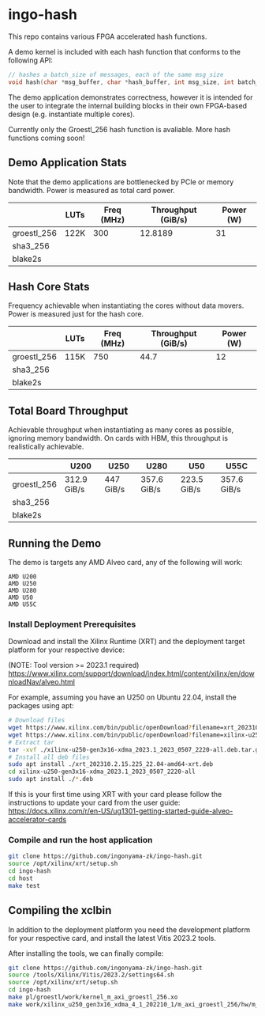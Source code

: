 # ingo-hash
This repo contains various FPGA accelerated hash functions.

A demo kernel is included with each hash function that conforms to the following API:

```c++
// hashes a batch_size of messages, each of the same msg_size
void hash(char *msg_buffer, char *hash_buffer, int msg_size, int batch_size);
```

The demo application demonstrates correctness, however it is intended for the user
to integrate the internal building blocks in their own FPGA-based design
(e.g. instantiate multiple cores).

Currently only the Groestl_256 hash function is avaliable. More hash functions coming soon!

## Demo Application Stats
Note that the demo applications are bottlenecked by PCIe or memory bandwidth.
Power is measured as total card power.

|             | LUTs    | Freq (MHz) | Throughput (GiB/s) | Power (W) |
|-------------|---------|------------|--------------------|-----------|
| groestl_256 | 122K    | 300        | 12.8189            | 31        |
| sha3_256    |         |            |                    |           |
| blake2s     |         |            |                    |           |

## Hash Core Stats
Frequency achievable when instantiating the cores without data movers.
Power is measured just for the hash core.

|             | LUTs | Freq (MHz) | Throughput (GiB/s) | Power (W) |
|-------------|------|------------|--------------------|-----------|
| groestl_256 | 115K | 750        | 44.7               | 12        |
| sha3_256    |      |            |                    |           |
| blake2s     |      |            |                    |           |

## Total Board Throughput
Achievable throughput when instantiating as many cores as possible, ignoring
memory bandwidth. On cards with HBM, this throughput is realistically achievable.

|             | U200        | U250      | U280        | U50         | U55C        |
|-------------|-------------|-----------|-------------|-------------|-------------|
| groestl_256 | 312.9 GiB/s | 447 GiB/s | 357.6 GiB/s | 223.5 GiB/s | 357.6 GiB/s |
| sha3_256    |             |           |             |             |             |
| blake2s     |             |           |             |             |             |

## Running the Demo
The demo is targets any AMD Alveo card, any of the following will work:

```
AMD U200
AMD U250
AMD U280
AMD U50
AMD U55C
```

### Install Deployment Prerequisites
Download and install the Xilinx Runtime (XRT) and the deployment target platform for your respective
device:

(NOTE: Tool version >= 2023.1 required)
https://www.xilinx.com/support/download/index.html/content/xilinx/en/downloadNav/alveo.html

For example, assuming you have an U250 on Ubuntu 22.04, install the packages using apt:

```bash
# Download files
wget https://www.xilinx.com/bin/public/openDownload?filename=xrt_202310.2.15.225_22.04-amd64-xrt.deb
wget https://www.xilinx.com/bin/public/openDownload?filename=xilinx-u250-gen3x16-xdma_2023.1_2023_0507_2220-all.deb.tar.gz
# Extract tar
tar -xvf ./xilinx-u250-gen3x16-xdma_2023.1_2023_0507_2220-all.deb.tar.gz
# Install all deb files
sudo apt install ./xrt_202310.2.15.225_22.04-amd64-xrt.deb
cd xilinx-u250-gen3x16-xdma_2023.1_2023_0507_2220-all
sudo apt install ./*.deb
```

If this is your first time using XRT with your card please follow the instructions to update your card from the user guide:
https://docs.xilinx.com/r/en-US/ug1301-getting-started-guide-alveo-accelerator-cards

### Compile and run the host application

```bash
git clone https://github.com/ingonyama-zk/ingo-hash.git
source /opt/xilinx/xrt/setup.sh
cd ingo-hash
cd host
make test
```

## Compiling the xclbin
In addition to the deployment platform you need the development platform for your respective card, and
install the latest Vitis 2023.2 tools.

After installing the tools, we can finally compile:

```bash
git clone https://github.com/ingonyama-zk/ingo-hash.git
source /tools/Xilinx/Vitis/2023.2/settings64.sh
source /opt/xilinx/xrt/setup.sh
cd ingo-hash
make pl/groestl/work/kernel_m_axi_groestl_256.xo
make work/xilinx_u250_gen3x16_xdma_4_1_202210_1/m_axi_groestl_256/hw/m_axi_groestl_256.xclbin
```
